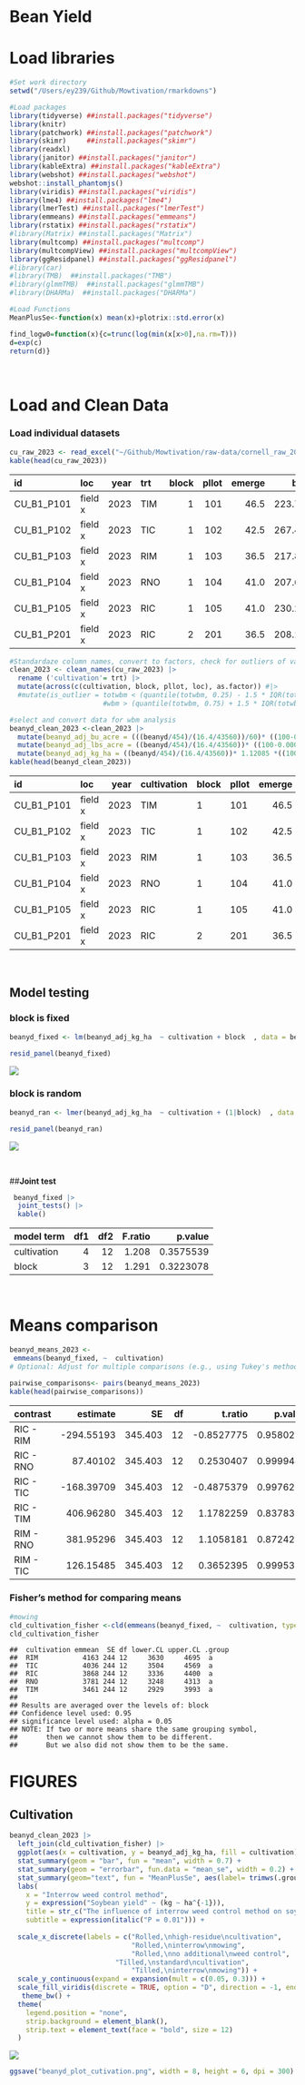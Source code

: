 Bean Yield
================

# **Load libraries**

``` r
#Set work directory
setwd("/Users/ey239/Github/Mowtivation/rmarkdowns")

#Load packages 
library(tidyverse) ##install.packages("tidyverse")
library(knitr)
library(patchwork) ##install.packages("patchwork")
library(skimr)     ##install.packages("skimr")
library(readxl)
library(janitor) ##install.packages("janitor")
library(kableExtra) ##install.packages("kableExtra")
library(webshot) ##install.packages("webshot")
webshot::install_phantomjs()
library(viridis) ##install.packages("viridis")
library(lme4) ##install.packages("lme4")
library(lmerTest) ##install.packages("lmerTest")
library(emmeans) ##install.packages("emmeans")
library(rstatix) ##install.packages("rstatix")
#library(Matrix) ##install.packages("Matrix")
library(multcomp) ##install.packages("multcomp")
library(multcompView) ##install.packages("multcompView")
library(ggResidpanel) ##install.packages("ggResidpanel")
#library(car)
#library(TMB)  ##install.packages("TMB")
#library(glmmTMB)  ##install.packages("glmmTMB")
#library(DHARMa)  ##install.packages("DHARMa")

#Load Functions
MeanPlusSe<-function(x) mean(x)+plotrix::std.error(x)

find_logw0=function(x){c=trunc(log(min(x[x>0],na.rm=T)))
d=exp(c)
return(d)}
```

<br>

# **Load and Clean Data**

### **Load individual datasets**

``` r
cu_raw_2023 <- read_excel("~/Github/Mowtivation/raw-data/cornell_raw_2023.xlsx")
kable(head(cu_raw_2023))
```

| id | loc | year | trt | block | pllot | emerge | bbm | intrabm | interbm | totwbm | totmbm | beanden | beanyd |
|:---|:---|---:|:---|---:|---:|---:|---:|---:|---:|---:|:---|---:|---:|
| CU_B1_P101 | field x | 2023 | TIM | 1 | 101 | 46.5 | 223.740 | 19.000 | 44.490 | 63.490 | Na | 34.5 | 417.21 |
| CU_B1_P102 | field x | 2023 | TIC | 1 | 102 | 42.5 | 267.460 | 30.975 | 0.720 | 31.695 | Na | 39.5 | 565.54 |
| CU_B1_P103 | field x | 2023 | RIM | 1 | 103 | 36.5 | 217.890 | 0.950 | 6.890 | 3.920 | 285.95 | 37.5 | 449.93 |
| CU_B1_P104 | field x | 2023 | RNO | 1 | 104 | 41.0 | 207.675 | 0.660 | 45.735 | 46.395 | 241.03 | 35.0 | 412.59 |
| CU_B1_P105 | field x | 2023 | RIC | 1 | 105 | 41.0 | 230.285 | 0.495 | 22.025 | 22.520 | 306.64 | 39.0 | 473.79 |
| CU_B1_P201 | field x | 2023 | RIC | 2 | 201 | 36.5 | 208.105 | 6.395 | 19.460 | 25.855 | 370.94499999999999 | 33.5 | 484.04 |

``` r
#Standardaze column names, convert to factors, check for outliers of variable**
clean_2023 <- clean_names(cu_raw_2023) |>  
  rename ('cultivation'= trt) |> 
  mutate(across(c(cultivation, block, pllot, loc), as.factor)) #|> 
  #mutate(is_outlier = totwbm < (quantile(totwbm, 0.25) - 1.5 * IQR(totwbm)) |
                       #wbm > (quantile(totwbm, 0.75) + 1.5 * IQR(totwbm)))

#select and convert data for wbm analysis
beanyd_clean_2023 <-clean_2023 |>              
  mutate(beanyd_adj_bu_acre = (((beanyd/454)/(16.4/43560))/60)* ((100-0.00001)/(100-14)))   |> 
  mutate(beanyd_adj_lbs_acre = ((beanyd/454)/(16.4/43560))* ((100-0.00001)/(100-14))) |>
  mutate(beanyd_adj_kg_ha = ((beanyd/454)/(16.4/43560))* 1.12085 *((100-0.00001)/(100-14)))
kable(head(beanyd_clean_2023)) 
```

| id | loc | year | cultivation | block | pllot | emerge | bbm | intrabm | interbm | totwbm | totmbm | beanden | beanyd | beanyd_adj_bu_acre | beanyd_adj_lbs_acre | beanyd_adj_kg_ha |
|:---|:---|---:|:---|:---|:---|---:|---:|---:|---:|---:|:---|---:|---:|---:|---:|---:|
| CU_B1_P101 | field x | 2023 | TIM | 1 | 101 | 46.5 | 223.740 | 19.000 | 44.490 | 63.490 | Na | 34.5 | 417.21 | 47.30348 | 2838.209 | 3181.207 |
| CU_B1_P102 | field x | 2023 | TIC | 1 | 102 | 42.5 | 267.460 | 30.975 | 0.720 | 31.695 | Na | 39.5 | 565.54 | 64.12122 | 3847.273 | 4312.216 |
| CU_B1_P103 | field x | 2023 | RIM | 1 | 103 | 36.5 | 217.890 | 0.950 | 6.890 | 3.920 | 285.95 | 37.5 | 449.93 | 51.01330 | 3060.798 | 3430.695 |
| CU_B1_P104 | field x | 2023 | RNO | 1 | 104 | 41.0 | 207.675 | 0.660 | 45.735 | 46.395 | 241.03 | 35.0 | 412.59 | 46.77967 | 2806.780 | 3145.979 |
| CU_B1_P105 | field x | 2023 | RIC | 1 | 105 | 41.0 | 230.285 | 0.495 | 22.025 | 22.520 | 306.64 | 39.0 | 473.79 | 53.71855 | 3223.113 | 3612.626 |
| CU_B1_P201 | field x | 2023 | RIC | 2 | 201 | 36.5 | 208.105 | 6.395 | 19.460 | 25.855 | 370.94499999999999 | 33.5 | 484.04 | 54.88070 | 3292.842 | 3690.782 |

<br>

## **Model testing**

### **block is fixed**

``` r
beanyd_fixed <- lm(beanyd_adj_kg_ha  ~ cultivation + block  , data = beanyd_clean_2023)

resid_panel(beanyd_fixed)
```

![](bean_yield_files/figure-gfm/unnamed-chunk-4-1.png)<!-- -->

### **block is random**

``` r
beanyd_ran <- lmer(beanyd_adj_kg_ha  ~ cultivation + (1|block)  , data = beanyd_clean_2023)

resid_panel(beanyd_ran)
```

![](bean_yield_files/figure-gfm/unnamed-chunk-5-1.png)<!-- -->

<br>

\##**Joint test**

``` r
 beanyd_fixed |> 
  joint_tests() |> 
  kable()  
```

| model term  | df1 | df2 | F.ratio |   p.value |
|:------------|----:|----:|--------:|----------:|
| cultivation |   4 |  12 |   1.208 | 0.3575539 |
| block       |   3 |  12 |   1.291 | 0.3223078 |

<br>

# **Means comparison**

``` r
beanyd_means_2023 <- 
 emmeans(beanyd_fixed, ~  cultivation)
# Optional: Adjust for multiple comparisons (e.g., using Tukey's method)

pairwise_comparisons<- pairs(beanyd_means_2023) 
kable(head(pairwise_comparisons))
```

| contrast  |   estimate |      SE |  df |    t.ratio |   p.value |
|:----------|-----------:|--------:|----:|-----------:|----------:|
| RIC - RIM | -294.55193 | 345.403 |  12 | -0.8527775 | 0.9580254 |
| RIC - RNO |   87.40102 | 345.403 |  12 |  0.2530407 | 0.9999442 |
| RIC - TIC | -168.39709 | 345.403 |  12 | -0.4875379 | 0.9976223 |
| RIC - TIM |  406.96280 | 345.403 |  12 |  1.1782259 | 0.8378381 |
| RIM - RNO |  381.95296 | 345.403 |  12 |  1.1058181 | 0.8724211 |
| RIM - TIC |  126.15485 | 345.403 |  12 |  0.3652395 | 0.9995313 |

### **Fisher’s method for comparing means**

``` r
#mowing
cld_cultivation_fisher <-cld(emmeans(beanyd_fixed, ~  cultivation, type = "response"), Letters = letters, sort = TRUE, adjust="none", reversed=TRUE)
cld_cultivation_fisher
```

    ##  cultivation emmean  SE df lower.CL upper.CL .group
    ##  RIM           4163 244 12     3630     4695  a    
    ##  TIC           4036 244 12     3504     4569  a    
    ##  RIC           3868 244 12     3336     4400  a    
    ##  RNO           3781 244 12     3248     4313  a    
    ##  TIM           3461 244 12     2929     3993  a    
    ## 
    ## Results are averaged over the levels of: block 
    ## Confidence level used: 0.95 
    ## significance level used: alpha = 0.05 
    ## NOTE: If two or more means share the same grouping symbol,
    ##       then we cannot show them to be different.
    ##       But we also did not show them to be the same.

# **FIGURES**

## **Cultivation**

``` r
beanyd_clean_2023 |> 
  left_join(cld_cultivation_fisher) |> 
  ggplot(aes(x = cultivation, y = beanyd_adj_kg_ha, fill = cultivation)) +
  stat_summary(geom = "bar", fun = "mean", width = 0.7) +
  stat_summary(geom = "errorbar", fun.data = "mean_se", width = 0.2) +
  stat_summary(geom="text", fun = "MeanPlusSe", aes(label= trimws(.group)),size=6.5,vjust=-0.5) +
  labs(
    x = "Interrow weed control method",
    y = expression("Soybean yield" ~ (kg ~ ha^{-1})),
    title = str_c("The influence of interrow weed control method on soybean yield"),
    subtitle = expression(italic("P = 0.01"))) +
  
  scale_x_discrete(labels = c("Rolled,\nhigh-residue\ncultivation",
                              "Rolled,\ninterrow\nmowing",
                              "Rolled,\nno additional\nweed control",
                          "Tilled,\nstandard\ncultivation",
                              "Tilled,\ninterrow\nmowing")) +
  scale_y_continuous(expand = expansion(mult = c(0.05, 0.3))) +
  scale_fill_viridis(discrete = TRUE, option = "D", direction = -1, end = 0.9, begin = 0.1) +
   theme_bw() +
  theme(
    legend.position = "none",
    strip.background = element_blank(),
    strip.text = element_text(face = "bold", size = 12)
  )
```

![](bean_yield_files/figure-gfm/unnamed-chunk-9-1.png)<!-- -->

``` r
ggsave("beanyd_plot_cutivation.png", width = 8, height = 6, dpi = 300)
```
